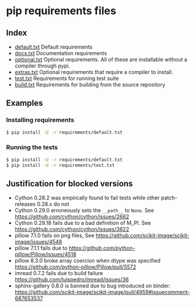 # pip requirements files

## Index

- [default.txt](default.txt)
  Default requirements
- [docs.txt](docs.txt)
  Documentation requirements
- [optional.txt](optional.txt)
  Optional requirements. All of these are installable without a compiler through pypi.
- [extras.txt](extras.txt)
  Optional requirements that require a compiler to install.
- [test.txt](test.txt)
  Requirements for running test suite
- [build.txt](build.txt)
  Requirements for building from the source repository

## Examples

### Installing requirements

```bash
$ pip install -U -r requirements/default.txt
```

### Running the tests

```bash
$ pip install -U -r requirements/default.txt
$ pip install -U -r requirements/test.txt
```

## Justification for blocked versions

* Cython 0.28.2 was empircally found to fail tests while other patch-releases 0.28.x do not
* Cython 0.29.0 erroneously sets the `__path__` to `None`. See https://github.com/cython/cython/issues/2662
* Cython 0.29.18 fails due to a bad definition of M_PI. See https://github.com/cython/cython/issues/3622
* pillow 7.1.0 fails on png files, See https://github.com/scikit-image/scikit-image/issues/4548
* pillow 7.1.1 fails due to https://github.com/python-pillow/Pillow/issues/4518
* pillow 8.3.0 broke array coercion when dtype was specified https://github.com/python-pillow/Pillow/pull/5572
* imread 0.7.2 fails due to build failure https://github.com/luispedro/imread/issues/36
* sphinx-gallery 0.8.0 is banned due to bug introduced on binder: https://github.com/scikit-image/scikit-image/pull/4959#issuecomment-687653537
